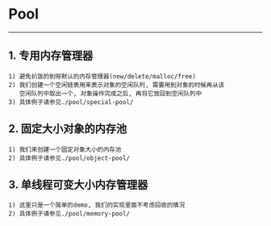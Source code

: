 # **Pool** #
***


## **1. 专用内存管理器** ##
    1) 避免扒饭的到呀默认的内存管理器(new/delete/malloc/free)
    2) 我们创建一个空闲链表用来表示对象的空闲队列, 需要用到对象的时候再从该
       空闲队列中取出一个, 对象操作完成之后, 再将它放回到空闲队列中
    3) 具体例子请参见./pool/special-pool/




## **2. 固定大小对象的内存池** ##
    1) 我们来创建一个固定对象大小的内存池
    2) 具体例子请参见./pool/object-pool/



## **3. 单线程可变大小内存管理器** ##
    1) 这里只是一个简单的demo, 我们的实现里面不考虑回收的情况
    2) 具体例子请参见./pool/memory-pool/
